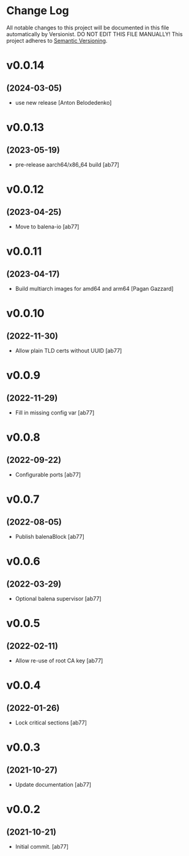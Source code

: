 # Change Log

All notable changes to this project will be documented in this file
automatically by Versionist. DO NOT EDIT THIS FILE MANUALLY!
This project adheres to [Semantic Versioning](http://semver.org/).

# v0.0.14
## (2024-03-05)

* use new release [Anton Belodedenko]

# v0.0.13
## (2023-05-19)

* pre-release aarch64/x86_64 build [ab77]

# v0.0.12
## (2023-04-25)

* Move to balena-io [ab77]

# v0.0.11
## (2023-04-17)

* Build multiarch images for amd64 and arm64 [Pagan Gazzard]

# v0.0.10
## (2022-11-30)

* Allow plain TLD certs without UUID [ab77]

# v0.0.9
## (2022-11-29)

* Fill in missing config var [ab77]

# v0.0.8
## (2022-09-22)

* Configurable ports [ab77]

# v0.0.7
## (2022-08-05)

* Publish balenaBlock [ab77]

# v0.0.6
## (2022-03-29)

* Optional balena supervisor [ab77]

# v0.0.5
## (2022-02-11)

* Allow re-use of root CA key [ab77]

# v0.0.4
## (2022-01-26)

* Lock critical sections [ab77]

# v0.0.3
## (2021-10-27)

* Update documentation [ab77]

# v0.0.2
## (2021-10-21)

* Initial commit. [ab77]
